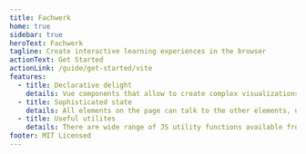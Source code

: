 ```yaml
---
title: Fachwerk
home: true
sidebar: true
heroText: Fachwerk
tagline: Create interactive learning experiences in the browser
actionText: Get Started
actionLink: /guide/get-started/vite
features:
  - title: Declarative delight
    details: Vue components that allow to create complex visualizations from simple building blocks.
  - title: Sophisticated state
    details: All elements on the page can talk to the other elements, using global state and events.
  - title: Useful utilites
    details: There are wide range of JS utility functions available from array manipulations to color calculations.
footer: MIT Licensed
---
```

